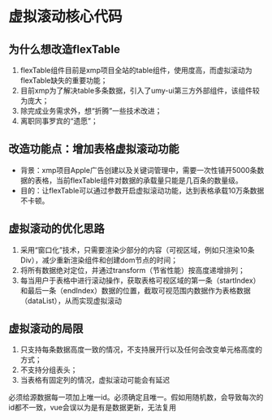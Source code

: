 # 虚拟滚动核心代码

## 为什么想改造flexTable
1. flexTable组件目前是xmp项目全站的table组件，使用度高，而虚拟滚动为flexTable缺失的重要功能；
2. 目前xmp为了解决table多条数据，引入了umy-ui第三方外部组件，该组件较为庞大；
3. 除完成业务需求外，想“折腾”一些技术改进；
3. 离职同事罗宾的“遗愿”；

## 改造功能点：增加表格虚拟滚动功能
* 背景：xmp项目Apple广告创建以及关键词管理中，需要一次性铺开5000条数据的表格，当前flexTable组件对数据的承载量只能是几百条的数量级。
* 目的：让flexTable可以通过参数开启虚拟滚动功能，达到表格承载10万条数据不卡顿。

## 虚拟滚动的优化思路
1. 采用“窗口化”技术，只需要渲染少部分的内容（可视区域，例如只渲染10条Div），减少重新渲染组件和创建dom节点的时间；
2. 将所有数据绝对定位，并通过transform（节省性能）按高度递增排列；
3. 每当用户于表格中进行滚动操作，获取表格可视区域的第一条（startIndex）和最后一条（endIndex）数据的位置，截取可视范围内数据作为表格数据（dataList），从而实现虚拟滚动

## 虚拟滚动的局限
1. 只支持每条数据高度一致的情况，不支持展开行以及任何会改变单元格高度的方式；
2. 不支持分组表头；
3. 当表格有固定列的情况，虚拟滚动可能会有延迟

必须给源数据每一项加上唯一id。必须确定且唯一。假如用随机数，会导致每次的id都不一致，vue会误以为是有是数据更新，无法复用
